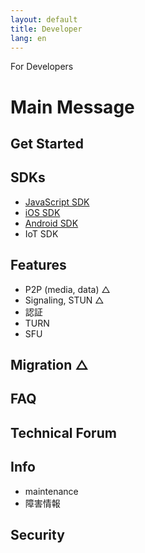 ```yaml
---
layout: default
title: Developer
lang: en
---
```


For Developers

# Main Message
## Get Started
## SDKs
- [JavaScript SDK](js-sdk.md)
- [iOS SDK](ios-sdk.md)
- [Android SDK](android-sdk.md)
- IoT SDK

## Features 
- P2P (media, data) △
- Signaling, STUN △
- 認証
- TURN
- SFU

## Migration △
## FAQ
## Technical Forum
## Info
- maintenance
- 障害情報

## Security